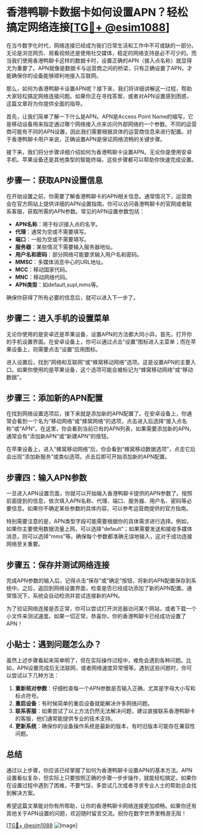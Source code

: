 # 香港鸭聊卡数据卡如何设置APN？轻松搞定网络连接[[TG💪+ @esim1088](https://t.me/s/esim1088)]

在当今数字化时代，网络连接已经成为我们日常生活和工作中不可或缺的一部分。无论是浏览网页、观看视频还是使用社交媒体，稳定的网络支持是必不可少的。而当我们使用香港鸭聊卡这样的数据卡时，设置正确的APN（接入点名称）就显得尤为重要了。APN就像是数据卡与运营商之间的桥梁，只有正确设置了APN，才能确保你的设备能够顺利地接入互联网。

那么，如何为香港鸭聊卡设置APN呢？接下来，我们将详细讲解这一过程，帮助大家轻松搞定网络连接问题。如果你正在寻找答案，或者对APN设置感到困惑，这篇文章将为你提供全面的指导。

首先，让我们简单了解一下什么是APN。APN是Access Point Name的缩写，它是移动设备用来指定通过哪个网络接入点来访问外部网络的一个参数。不同的运营商可能有不同的APN设置，因此我们需要根据具体的运营商信息来进行配置。对于香港鸭聊卡用户来说，正确设置APN是保证网络流畅的关键步骤。

接下来，我们将分步骤详细介绍如何为香港鸭聊卡设置APN。无论你是使用安卓手机、苹果设备还是其他类型的智能终端，这些步骤都可以帮助你快速完成设置。

## 步骤一：获取APN设置信息

在开始设置之前，你需要了解香港鸭聊卡的APN相关信息。通常情况下，运营商会在官方网站上提供详细的APN设置指南。你可以访问香港鸭聊卡的官网或者联系客服，获取所需的APN参数。常见的APN设置参数包括：

- **APN名称**：用于标识接入点的名字。
- **代理**：通常为空或不需要填写。
- **端口**：一般为空或不需要填写。
- **服务器**：某些情况下需要输入服务器地址。
- **用户名和密码**：部分网络可能要求输入用户名和密码。
- **MMSC**：多媒体消息中心的URL地址。
- **MCC**：移动国家代码。
- **MNC**：移动网络代码。
- **APN类型**：如default,supl,mms等。

确保你获得了所有必要的信息后，就可以进入下一步了。

## 步骤二：进入手机的设置菜单

无论你使用的是安卓还是苹果设备，设置APN的方法都大同小异。首先，打开你的手机设置界面。在安卓设备上，你可以通过点击“设置”图标进入主菜单；而在苹果设备上，则需要点击“设置”应用图标。

进入设置后，找到“网络和互联网”或“蜂窝移动网络”选项。这是设置APN的主要入口。如果你使用的是苹果设备，这个选项可能会被标记为“蜂窝移动网络”或“移动数据”。

## 步骤三：添加新的APN配置

在找到网络设置选项后，接下来就是添加新的APN配置了。在安卓设备上，你通常会看到一个名为“移动网络”或“蜂窝网络”的选项，点击进入后选择“接入点名称”或“APN”。在这里，你会看到当前已有的APN列表，如果需要添加新的APN，通常会有“添加新APN”或“新建APN”的按钮。

在苹果设备上，进入“蜂窝移动网络”后，你会看到“蜂窝移动数据选项”，点击它后会出现“添加新服务”或类似选项。点击后即可开始添加新的APN配置。

## 步骤四：输入APN参数

一旦进入APN设置页面，你就可以开始输入香港鸭聊卡提供的APN参数了。按照前面提到的信息，依次填入APN名称、代理、端口、服务器、用户名、密码等必要信息。如果你不确定某些参数的具体内容，可以参考运营商提供的官方指南。

特别需要注意的是，APN类型字段可能需要根据你的具体需求进行选择。例如，如果你主要使用数据流量上网，可以选择“default”；如果需要发送和接收多媒体消息，则可以选择“mms”等。确保每个参数都准确无误地输入，这对于成功连接网络至关重要。

## 步骤五：保存并测试网络连接

完成APN参数的输入后，记得点击“保存”或“确定”按钮，将新的APN配置保存到系统中。之后，返回到网络设置界面，检查是否已经成功添加了新的APN配置。通常情况下，系统会自动检测并尝试连接新的APN。

为了验证网络连接是否正常，你可以尝试打开浏览器访问某个网站，或者下载一个小文件来测试速度。如果一切正常，恭喜你，你的香港鸭聊卡已经成功设置了APN！

## 小贴士：遇到问题怎么办？

虽然上述步骤看起来简单明了，但在实际操作过程中，难免会遇到各种问题。比如，APN设置完成后无法联网，或者网络速度异常慢等。遇到这些问题时，你可以尝试以下几种方法：

1. **重新核对参数**：仔细检查每一个APN参数是否输入正确，尤其是字母大小写和标点符号。
2. **重启设备**：有时候简单的重启设备就能解决许多网络问题。
3. **联系客服**：如果尝试了以上方法仍然无法解决问题，建议直接联系香港鸭聊卡的客服，他们通常能提供专业的技术支持。
4. **更新系统**：确保你的设备操作系统是最新的版本，有时旧版本可能存在兼容性问题。

## 总结

通过以上步骤，你应该已经掌握了如何为香港鸭聊卡设置APN的基本方法。APN设置看似复杂，但实际上只要按照正确的步骤一步步操作，就能轻松搞定。如果你在设置过程中遇到了困难，不要气馁，多尝试几次或者寻求专业人士的帮助总会找到解决方案。

希望这篇文章能对你有所帮助，让你的香港鸭聊卡网络连接更加顺畅。如果你还有其他关于APN设置的问题，欢迎随时留言交流。祝你在数字世界里畅游无阻！

[[TG💪+ @esim1088](https://t.me/s/esim1088) ![Image](https://i.postimg.cc/4NQfJmqS/Snipaste-2025-05-13-00-14-12.png)]
